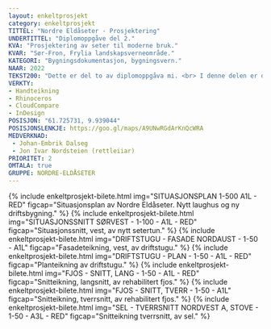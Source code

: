 ```yaml
---
layout: enkeltprosjekt
category: enkeltprosjekt
TITTEL: "Nordre Eldåseter - Prosjektering"
UNDERTITTEL: "Diplomoppgåve del 2."
KVA: "Prosjektering av seter til moderne bruk."
KVAR: "Sør-Fron, Frylia landskapsverneområde."
KATEGORI: "Bygningsdokumentasjon, bygningsvern."
NAAR: 2022
TEKST200: "Dette er del to av diplomoppgåva mi. <br> I denne delen er det gjort ein moglegheitsstudie for plassen Nordre Eldåseter, der konklusjonen er at plassen burde brukast som seter, slik han har vore før. I tillegg skal eit av bygga brukast som jakthytte og eit anna brukast som utleigehytte eller til turisme, då husa ikkje lot seg nytte i drifta. <br> <br> For å kunne bruke plassen som ei seter i moderne tid må ein setje opp nye produksjonsbygningar. Eg har satt opp eit sommarfjos med mjølkerobot som er drive av solceller, og overskotet frå denne energien mogleggjer eit litt høgare komfortnivå for dei som bur der om somaren. <br> <br> Prosjektet inneheld òg ei badstove - ein luksus ein burde tillate seg om ein uansett skal oppfylle moderne reinslegheitskrav. Dette bygget tettar ein romlekasje i setertunet, og gjev moglegheita til å ha toalett, badstove og utedusj operativ heile året. Alle bygningane kan brukast heile året, om ein ynskjer det. <br> <br> Alle husa vert satt i stand, og kritiske manglar og problem vert teke hand om. Eg har halde meg til gamle teknikkar for å ta vare på kulturarven og handverket. Nokre plassar har eg brote med dette, til dømes med isolasjon og vindsperre."
VERKTY:
- Handteikning
- Rhinoceros
- CloudCompare
- InDesign
POSISJON: "61.725731, 9.939044"
POSISJONSLENKJE: https://goo.gl/maps/A9UNwRGdArKnQcWRA
MEDVERKNAD: 
 - Johan-Embrik Dalseg
 - Jon Ivar Nordsteien (rettleiiar)
PRIORITET: 2
OMTALA: true
GRUPPE: NORDRE-ELDÅSETER
---
```

{% include enkeltprosjekt-bilete.html   img="SITUASJONSPLAN 1-500 A1L - RED"                            figcap="Situasjonsplan av Nordre Eldåseter. Nytt laughus og ny driftsbygning." %}
{% include enkeltprosjekt-bilete.html   img="SITUASJONSSNITT SØRVEST - 1-100 - A1L - RED"               figcap="Situasjonssnitt, vest, av nytt setertun." %}
{% include enkeltprosjekt-bilete.html   img="DRIFTSTUGU - FASADE NORDAUST - 1-50 - A1L"                 figcap="Fasadeteikning, vest, av driftstugu." %}
{% include enkeltprosjekt-bilete.html   img="DRIFTSTUGU - PLAN - 1-50 - A1L - RED"                      figcap="Planteikning av driftstugu." %}
{% include enkeltprosjekt-bilete.html   img="FJOS - SNITT, LANG - 1-50 - A1L - RED"                     figcap="Snitteikning, langsnitt, av rehabilitert fjos." %}
{% include enkeltprosjekt-bilete.html   img="FJOS - SNITT, TVERR - 1-50 - A1L"                          figcap="Snitteikning, tverrsnitt, av rehabilitert fjos." %}
{% include enkeltprosjekt-bilete.html   img="SEL - TVERRSNITT NORDVEST A, STOVE - 1-50 - A3L - RED"     figcap="Snitteikning tverrsnitt, av sel." %}